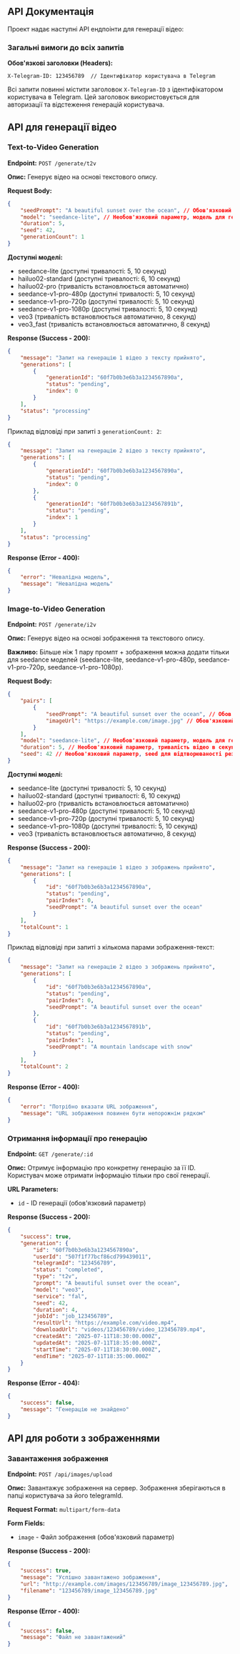## API Документація

Проект надає наступні API ендпоінти для генерації відео:

### Загальні вимоги до всіх запитів

**Обов'язкові заголовки (Headers):**

```
X-Telegram-ID: 123456789  // Ідентифікатор користувача в Telegram
```

Всі запити повинні містити заголовок `X-Telegram-ID` з ідентифікатором користувача в Telegram. Цей
заголовок використовується для авторизації та відстеження генерацій користувача.

## API для генерації відео

### Text-to-Video Generation

**Endpoint:** `POST /generate/t2v`

**Опис:** Генерує відео на основі текстового опису.

**Request Body:**

```json
{
	"seedPrompt": "A beautiful sunset over the ocean", // Обов'язковий параметр, текстовий опис для генерації відео
	"model": "seedance-lite", // Необов'язковий параметр, модель для генерації відео
	"duration": 5,
	"seed": 42,
	"generationCount": 1
}
```

**Доступні моделі:**

- seedance-lite (доступні тривалості: 5, 10 секунд)
- hailuo02-standard (доступні тривалості: 6, 10 секунд)
- hailuo02-pro (тривалість встановлюється автоматично)
- seedance-v1-pro-480p (доступні тривалості: 5, 10 секунд)
- seedance-v1-pro-720p (доступні тривалості: 5, 10 секунд)
- seedance-v1-pro-1080p (доступні тривалості: 5, 10 секунд)
- veo3 (тривалість встановлюється автоматично, 8 секунд)
- veo3_fast (тривалість встановлюється автоматично, 8 секунд)

**Response (Success - 200):**

```json
{
	"message": "Запит на генерацію 1 відео з тексту прийнято",
	"generations": [
		{
			"generationId": "60f7b0b3e6b3a1234567890a",
			"status": "pending",
			"index": 0
		}
	],
	"status": "processing"
}
```

Приклад відповіді при запиті з `generationCount: 2`:

```json
{
	"message": "Запит на генерацію 2 відео з тексту прийнято",
	"generations": [
		{
			"generationId": "60f7b0b3e6b3a1234567890a",
			"status": "pending",
			"index": 0
		},
		{
			"generationId": "60f7b0b3e6b3a1234567891b",
			"status": "pending",
			"index": 1
		}
	],
	"status": "processing"
}
```

**Response (Error - 400):**

```json
{
	"error": "Невалідна модель",
	"message": "Невалідна модель"
}
```

### Image-to-Video Generation

**Endpoint:** `POST /generate/i2v`

**Опис:** Генерує відео на основі зображення та текстового опису.

**Важливо:** Більше ніж 1 пару промпт + зображення можна додати тільки для seedance моделей
(seedance-lite, seedance-v1-pro-480p, seedance-v1-pro-720p, seedance-v1-pro-1080p).

**Request Body:**

```json
{
	"pairs": [
		{
			"seedPrompt": "A beautiful sunset over the ocean", // Обов'язковий параметр, текстовий опис для генерації відео
			"imageUrl": "https://example.com/image.jpg" // Обов'язковий параметр, URL зображення для генерації відео
		}
	],
	"model": "seedance-lite", // Необов'язковий параметр, модель для генерації відео
	"duration": 5, // Необов'язковий параметр, тривалість відео в секундах
	"seed": 42 // Необов'язковий параметр, seed для відтворюваності результатів
}
```

**Доступні моделі:**

- seedance-lite (доступні тривалості: 5, 10 секунд)
- hailuo02-standard (доступні тривалості: 6, 10 секунд)
- hailuo02-pro (тривалість встановлюється автоматично)
- seedance-v1-pro-480p (доступні тривалості: 5, 10 секунд)
- seedance-v1-pro-720p (доступні тривалості: 5, 10 секунд)
- seedance-v1-pro-1080p (доступні тривалості: 5, 10 секунд)
- veo3 (тривалість встановлюється автоматично, 8 секунд)

**Response (Success - 200):**

```json
{
	"message": "Запит на генерацію 1 відео з зображень прийнято",
	"generations": [
		{
			"id": "60f7b0b3e6b3a1234567890a",
			"status": "pending",
			"pairIndex": 0,
			"seedPrompt": "A beautiful sunset over the ocean"
		}
	],
	"totalCount": 1
}
```

Приклад відповіді при запиті з кількома парами зображення-текст:

```json
{
	"message": "Запит на генерацію 2 відео з зображень прийнято",
	"generations": [
		{
			"id": "60f7b0b3e6b3a1234567890a",
			"status": "pending",
			"pairIndex": 0,
			"seedPrompt": "A beautiful sunset over the ocean"
		},
		{
			"id": "60f7b0b3e6b3a1234567891b",
			"status": "pending",
			"pairIndex": 1,
			"seedPrompt": "A mountain landscape with snow"
		}
	],
	"totalCount": 2
}
```

**Response (Error - 400):**

```json
{
	"error": "Потрібно вказати URL зображення",
	"message": "URL зображення повинен бути непорожнім рядком"
}
```

### Отримання інформації про генерацію

**Endpoint:** `GET /generate/:id`

**Опис:** Отримує інформацію про конкретну генерацію за її ID. Користувач може отримати інформацію
тільки про свої генерації.

**URL Parameters:**

- `id` - ID генерації (обов'язковий параметр)

**Response (Success - 200):**

```json
{
	"success": true,
	"generation": {
		"id": "60f7b0b3e6b3a1234567890a",
		"userId": "507f1f77bcf86cd799439011",
		"telegramId": "123456789",
		"status": "completed",
		"type": "t2v",
		"prompt": "A beautiful sunset over the ocean",
		"model": "veo3",
		"service": "fal",
		"seed": 42,
		"duration": 4,
		"jobId": "job_123456789",
		"resultUrl": "https://example.com/video.mp4",
		"downloadUrl": "videos/123456789/video_123456789.mp4",
		"createdAt": "2025-07-11T18:30:00.000Z",
		"updatedAt": "2025-07-11T18:35:00.000Z",
		"startTime": "2025-07-11T18:30:00.000Z",
		"endTime": "2025-07-11T18:35:00.000Z"
	}
}
```

**Response (Error - 404):**

```json
{
	"success": false,
	"message": "Генерацію не знайдено"
}
```

## API для роботи з зображеннями

### Завантаження зображення

**Endpoint:** `POST /api/images/upload`

**Опис:** Завантажує зображення на сервер. Зображення зберігаються в папці користувача за його
telegramId.

**Request Format:** `multipart/form-data`

**Form Fields:**

- `image` - Файл зображення (обов'язковий параметр)

**Response (Success - 200):**

```json
{
	"success": true,
	"message": "Успішно завантажено зображення",
	"url": "http://example.com/images/123456789/image_123456789.jpg",
	"filename": "123456789/image_123456789.jpg"
}
```

**Response (Error - 400):**

```json
{
	"success": false,
	"message": "Файл не завантажений"
}
```

